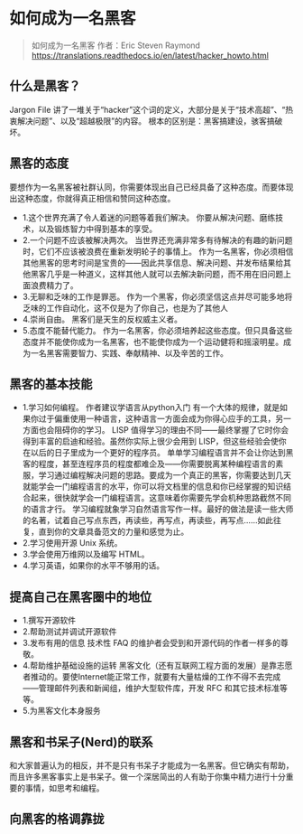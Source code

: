 # 如何成为一名黑客
> 如何成为一名黑客  作者：Eric Steven Raymond
> https://translations.readthedocs.io/en/latest/hacker_howto.html


## 什么是黑客？
Jargon File 讲了一堆关于“hacker”这个词的定义，大部分是关于“技术高超”、“热衷解决问题”、以及“超越极限”的内容。
根本的区别是：黑客搞建设，骇客搞破坏。


## 黑客的态度
要想作为一名黑客被社群认同，你需要体现出自己已经具备了这种态度。而要体现出这种态度，你就得真正相信和赞同这种态度。
* 1.这个世界充满了令人着迷的问题等着我们解决。
你要从解决问题、磨练技术，以及锻炼智力中得到基本的享受。
* 2.一个问题不应该被解决两次。
当世界还充满非常多有待解决的有趣的新问题时，它们不应该被浪费在重新发明轮子的事情上。
作为一名黑客，你必须相信其他黑客的思考时间是宝贵的——因此共享信息、解决问题、并发布结果给其他黑客几乎是一种道义，这样其他人就可以去解决新问题，而不用在旧问题上面浪费精力了。
* 3.无聊和乏味的工作是罪恶。
作为一个黑客，你必须坚信这点并尽可能多地将乏味的工作自动化，这不仅是为了你自己，也是为了其他人
* 4.崇尚自由。
黑客们是天生的反权威主义者。
* 5.态度不能替代能力。
作为一名黑客，你必须培养起这些态度。但只具备这些态度并不能使你成为一名黑客，也不能使你成为一个运动健将和摇滚明星。成为一名黑客需要智力、实践、奉献精神、以及辛苦的工作。


## 黑客的基本技能
* 1.学习如何编程。
作者建议学语言从python入门
有一个大体的规律，就是如果你过于偏重使用一种语言，这种语言一方面会成为你得心应手的工具，另一方面也会阻碍你的学习。
LISP 值得学习的理由不同——最终掌握了它时你会得到丰富的启迪和经验。虽然你实际上很少会用到 LISP，但这些经验会使你在以后的日子里成为一个更好的程序员。
单单学习编程语言并不会让你达到黑客的程度，甚至连程序员的程度都难企及——你需要脱离某种编程语言的素服，学习通过编程解决问题的思路。要成为一个真正的黑客，你需要达到几天就能学会一门编程语言的水平，你可以将文档里的信息和你已经掌握的知识结合起来，很快就学会一门编程语言。这意味着你需要先学会机种思路截然不同的语言才行。
学习编程就象学习自然语言写作一样。最好的做法是读一些大师的名著，试着自己写点东西，再读些，再写点，再读些，再写点……如此往复，直到你的文章具备范文的力量和感觉为止。
* 2.学习使用开源 Unix 系统。
* 3.学会使用万维网以及编写 HTML。
* 4.学习英语，如果你的水平不够用的话。


## 提高自己在黑客圈中的地位
* 1.撰写开源软件
* 2.帮助测试并调试开源软件
* 3.发布有用的信息
技术性 FAQ 的维护者会受到和开源代码的作者一样多的尊敬。
* 4.帮助维护基础设施的运转
黑客文化（还有互联网工程方面的发展）是靠志愿者推动的。要使Internet能正常工作，就要有大量枯燥的工作不得不去完成——管理邮件列表和新闻组，维护大型软件库，开发 RFC 和其它技术标准等等。
* 5.为黑客文化本身服务


## 黑客和书呆子(Nerd)的联系
和大家普遍认为的相反，并不是只有书呆子才能成为一名黑客。但它确实有帮助，而且许多黑客事实上是书呆子。做一个深居简出的人有助于你集中精力进行十分重要的事情，如思考和编程。


## 向黑客的格调靠拢



